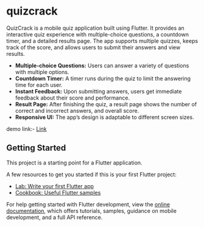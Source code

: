 # quizcrack

QuizCrack is a mobile quiz application built using Flutter. It provides an interactive quiz experience with multiple-choice questions, a countdown timer, and a detailed results page. The app supports multiple quizzes, keeps track of the score, and allows users to submit their answers and view results.

- **Multiple-choice Questions:** Users can answer a variety of questions with multiple options.
- **Countdown Timer:** A timer runs during the quiz to limit the answering time for each user.
- **Instant Feedback:** Upon submitting answers, users get immediate feedback about their score and performance.
- **Result Page:** After finishing the quiz, a result page shows the number of correct and incorrect answers, and overall score.
- **Responsive UI:** The app’s design is adaptable to different screen sizes.

demo link:- [Link](https://drive.google.com/drive/folders/1UqRvGwSkRFtVtZDWYtnePkCnl2RXrSti?usp=sharing)



## Getting Started

This project is a starting point for a Flutter application.

A few resources to get you started if this is your first Flutter project:

- [Lab: Write your first Flutter app](https://docs.flutter.dev/get-started/codelab)
- [Cookbook: Useful Flutter samples](https://docs.flutter.dev/cookbook)

For help getting started with Flutter development, view the
[online documentation](https://docs.flutter.dev/), which offers tutorials,
samples, guidance on mobile development, and a full API reference.

